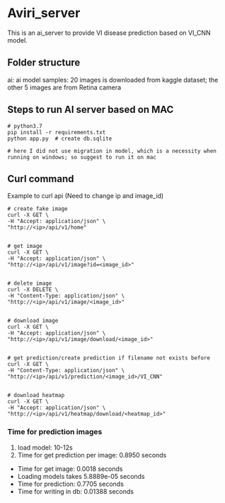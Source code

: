 # Aviri_server
This is an ai_server to provide VI disease prediction based on VI_CNN model.

## Folder structure
ai: ai model
samples: 20 images is downloaded from kaggle dataset; the other 5 images are from Retina camera


## Steps to run AI server based on MAC
```
# python3.7 
pip install -r requirements.txt
python app.py  # create db.sqlite

# here I did not use migration in model, which is a necessity when running on windows; so suggest to run it on mac
```

## Curl command 
Example to curl api (Need to change ip and image_id)
```
# create fake image 
curl -X GET \
-H "Accept: application/json" \
"http://<ip>/api/v1/home"  


# get image 
curl -X GET \
-H "Accept: application/json" \
"http://<ip>/api/v1/image?id=<image_id>"


# delete image 
curl -X DELETE \
-H "Content-Type: application/json" \
"http://<ip>/api/v1/image/<image_id>"


# download image 
curl -X GET \
-H "Accept: application/json" \
"http://<ip>/api/v1/image/download/<image_id>"


# get prediction/create prediction if filename not exists before
curl -X GET \
-H "Content-Type: application/json" \
"http://<ip>/api/v1/prediction/<image_id>/VI_CNN"


# download heatmap
curl -X GET \
-H "Accept: application/json" \
"http://<ip>/api/v1/heatmap/download/<heatmap_id>"
```


### Time for prediction images

1) load model: 10-12s
2) Time for get prediction per image:  0.8950 seconds <br>
  - Time for get image:  0.0018 seconds <br>
  - Loading models takes 5.8889e-05 seconds <br>
  - Time for prediction: 0.7705 seconds <br>
  - Time for writing in db:  0.01388 seconds <br>




